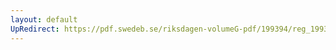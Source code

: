 ```yaml
---
layout: default
UpRedirect: https://pdf.swedeb.se/riksdagen-volumeG-pdf/199394/reg_199394/reg_199394_0152.pdf
---
```

